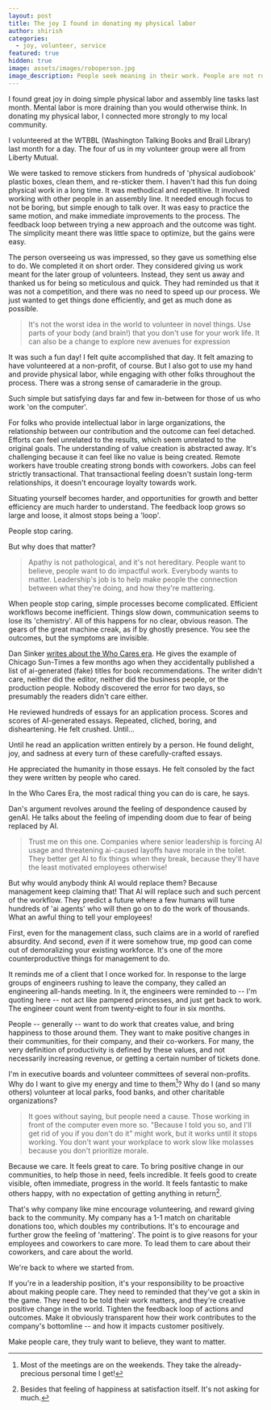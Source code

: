 ```yaml
---
layout: post
title: The joy I found in donating my physical labor
author: shirish
categories:
  - joy, volunteer, service
featured: true
hidden: true
image: assets/images/roboperson.jpg
image_description: People seek meaning in their work. People are not robots. Illustration done on Kindle Scribe.
---
```

I found great joy in doing simple physical labor and assembly line tasks last month. Mental labor is more draining than you would otherwise think. In donating my physical labor, I connected more strongly to my local community. 

I volunteered at the WTBBL (Washington Talking Books and Brail Library) last month for a day. The four of us in my volunteer group were all from Liberty Mutual.

We were tasked to remove stickers from hundreds of 'physical audiobook' plastic boxes, clean them, and re-sticker them. I haven't had this fun doing physical work in a long time. It was methodical and repetitive. It involved working with other people in an assembly line. It needed enough focus to not be boring, but simple enough to talk over. It was easy to practice the same motion, and make immediate improvements to the process. The feedback loop between trying a new approach and the outcome was tight. The simplicity meant there was little space to optimize, but the gains were easy.

The person overseeing us was impressed, so they gave us something else to do. We completed it on short order. They considered giving us work meant for the later group of volunteers. Instead, they sent us away and thanked us for being so meticulous and quick. They had reminded us that it was not a competition, and there was no need to speed up our process. We just wanted to get things done efficiently, and get as much done as possible.

<aside class="pquote">
    <blockquote>
         <p> It's not the worst idea in the world to volunteer in novel things. Use parts of your body (and brain!) that you don't use for your work life. It can also be a change to explore new avenues for expression</p>
    </blockquote>
</aside>

It was such a fun day! I felt quite accomplished that day. It felt amazing to have volunteered at a non-profit, of course. But I also got to use my hand and provide physical labor, while engaging with other folks throughout the process. There was a strong sense of camaraderie in the group.

Such simple but satisfying days far and few in-between for those of us who work 'on the computer'.

For folks who provide intellectual labor in large organizations, the relationship between our contribution and the outcome can feel detached. Efforts can feel unrelated to the results, which seem unrelated to the original goals. The understanding of value creation is abstracted away. It's challenging because it can feel like no value is being created. Remote workers have trouble creating strong bonds with coworkers. Jobs can feel strictly transactional. That transactional feeling doesn't sustain long-term relationships, it doesn't encourage loyalty towards work. 

Situating yourself becomes harder, and opportunities for growth and better efficiency are much harder to understand. The feedback loop grows so large and loose, it almost stops being a 'loop'.

People stop caring.

But why does that matter?

<aside class="pquote">
    <blockquote>
         <p> Apathy is not pathological, and it's not hereditary. People want to believe, people want to do impactful work. Everybody wants to matter. Leadership's job is to help make people the connection between what they're doing, and how they're mattering.</p>
    </blockquote>
</aside>

When people stop caring, simple processes become complicated. Efficient workflows become inefficient. Things slow down, communication seems to lose its 'chemistry'. All of this happens for no clear, obvious reason. The gears of the great machine creak, as if by ghostly presence. You see the outcomes, but the symptoms are invisible.

Dan Sinker [writes about the Who Cares era](https://dansinker.com/posts/2025-05-23-who-cares/). He gives the example of Chicago Sun-Times a few months ago when they accidentally published a list of ai-generated (fake) titles for book recommendations. The writer didn't care, neither did the editor, neither did the business people, or the production people. Nobody discovered the error for two days, so presumably the readers didn't care either.

He reviewed hundreds of essays for an application process. Scores and scores of AI-generated essays. Repeated, cliched, boring, and disheartening. He felt crushed. Until...

Until he read an application written entirely by a person. He found delight, joy, and sadness at every turn of these carefully-crafted essays.

He appreciated the humanity in those essays. He felt consoled by the fact they were written by people who cared.

In the Who Cares Era, the most radical thing you can do is care, he says.

Dan's argument revolves around the feeling of despondence caused by genAI. He talks about the feeling of impending doom due to fear of being replaced by AI.

<aside class="pquote">
    <blockquote>
         <p> Trust me on this one. Companies where senior leadership is forcing AI usage and threatening ai-caused layoffs have morale in the toilet. They better get AI to fix things when they break, because they'll have the least motivated employees otherwise!</p>
    </blockquote>
</aside>

But why would anybody think AI would replace them? Because management keep claiming that! That AI will replace such and such percent of the workflow. They predict a future where a few humans will tune hundreds of 'ai agents' who will then go on to do the work of thousands. What an awful thing to tell your employees!

First, even for the management class, such claims are in a world of rarefied absurdity. And second, _even_ if it were somehow true, mp good can come out of demoralizing your existing workforce. It's one of the more counterproductive things for management to do.

It reminds me of a client that I once worked for. In response to the large groups of engineers rushing to leave the company, they called an engineering all-hands meeting. In it, the engineers were reminded to -- I'm quoting here -- not act like pampered princesses, and just get back to work. The engineer count went from twenty-eight to four in six months.

People -- generally -- want to do work that creates value, and bring happiness to those around them. They want to make positive changes in their communities, for their company, and their co-workers. For many, the very definition of productivity is defined by these values, and not necessarily increasing revenue, or getting a certain number of tickets done.

I'm in executive boards and volunteer committees of several non-profits. Why do I want to give my energy and time to them[^1]? Why do I (and so many others) volunteer at local parks, food banks, and other charitable organizations?

<aside class="pquote">
    <blockquote>
         <p>It goes without saying, but people need a cause. Those working in front of the computer even more so. "Because I told you so, and I'll get rid of you if you don't do it" might work, but it works until it stops working. You don't want your workplace to work slow like molasses because you don't prioritize morale.</p>
    </blockquote>
</aside>

Because we care. It feels great to care. To bring positive change in our communities, to help those in need, feels incredible. It feels good to create visible, often immediate, progress in the world. It feels fantastic to make others happy, with no expectation of getting anything in return[^2]. 

That's why company like mine encourage volunteering, and reward giving back to the community. My company has a 1-1 match on charitable donations too, which doubles my contributions. It's to encourage and further grow the feeling of 'mattering'. The point is to give reasons for your employees and coworkers to care more. To lead them to care about their coworkers, and care about the world.

We're back to where we started from. 

If you're in a leadership position, it's your responsibility to be proactive about making people care. They need to reminded that they've got a skin in the game. They need to be told their work matters, and they're creative positive change in the world. Tighten the feedback loop of actions and outcomes. Make it obviously transparent how their work contributes to the company's bottomline -- and how it impacts customer positively.

Make people care, they truly want to believe, they want to matter.

[^1]: Most of the meetings are on the weekends. They take the already-precious personal time I get!
[^2]: Besides that feeling of happiness at satisfaction itself. It's not asking for much.